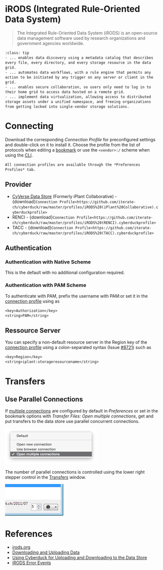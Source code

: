 iRODS (Integrated Rule-Oriented Data System)
===

> The Integrated Rule-Oriented Data System (iRODS) is an open-source data management software used by research organizations and government agencies worldwide.

```{admonition} iRODS ...
:class: tip
- ... enables data discovery using a metadata catalog that describes every file, every directory, and every storage resource in the data grid.
- ... automates data workflows, with a rule engine that permits any action to be initiated by any trigger on any server or client in the grid.
- ... enables secure collaboration, so users only need to log in to their home grid to access data hosted on a remote grid.
- ... implement data virtualization, allowing access to distributed storage assets under a unified namespace, and freeing organizations from getting locked into single-vendor storage solutions.
```

# Connecting

Download the corresponding *Connection Profile* for preconfigured settings and double-click on it to install it. Choose the profile from the list of protocols when editing a [bookmark](../cyberduck/bookmarks.md) or use the `<vendor>:/` scheme when using the [CLI](../cli/index).

```{Note}
All connection profiles are available through the *Preferences Profiles* tab.
```

## Provider

- [CyVerse Data Store](http://www.cyverse.org/data-store) (Formerly iPlant Collaborative) - {download}`Connection Profile<https://github.com/iterate-ch/cyberduck/raw/master/profiles/iRODS%20(iPlant%20Collaborative).cyberduckprofile>`
- RENCI - {download}`Connection Profile<https://github.com/iterate-ch/cyberduck/raw/master/profiles/iRODS%20(RENCI).cyberduckprofile>`
- TACC - {download}`Connection Profile<https://github.com/iterate-ch/cyberduck/raw/master/profiles/iRODS%20(TACC).cyberduckprofile>`

## Authentication

### Authentication with Native Scheme

This is the default with no additional configuration required.

### Authentication with PAM Scheme

To authenticate with PAM, prefix the username with PAM:or set it in the [connection profile](index.md#connection-profiles) using as

    <key>Authorization</key>
    <string>PAM</string>

## Ressource Server

You can specify a non-default resource server in the Region key of the [connection profile](index.md#connection-profiles) using a colon-separated syntax (Issue [#8721](https://trac.cyberduck.io/ticket/8721)) such as

	<key>Region</key>
	<string>iplant:storageresourcename</string>

# Transfers

## Use Parallel Connections

If [multiple connections](../cyberduck/transfer.md#connections) are configured by default in *Preferences* or set in the bookmark options with *Transfer Files: Open multiple connections*, get and put transfers to the data store use parallel concurrent connections.

![Open multiple connections](_images/Use_parallel_transfer_option.png)

The number of parallel connections is controlled using the lower right stepper control in the [Transfers](../cyberduck/transfer.md) window.

![Limit Number of Transfers](_images/Limit_Number_of_Transfers.png)

# References

- [irods.org](http://irods.org/)
- [Downloading and Uploading Data](https://cyverse.atlassian.net/wiki/spaces/DS/pages/241869862/Downloading+and+Uploading+Data)
- [Using Cyberduck for Uploading and Downloading to the Data Store](https://cyverse.atlassian.net/wiki/spaces/DS/pages/241869843/Using+Cyberduck+for+Uploading+and+Downloading+to+the+Data+Store)
- [iRODS Error Events](https://github.com/irods/irods-legacy/blob/master/iRODS/lib/core/include/rodsErrorTable.h)